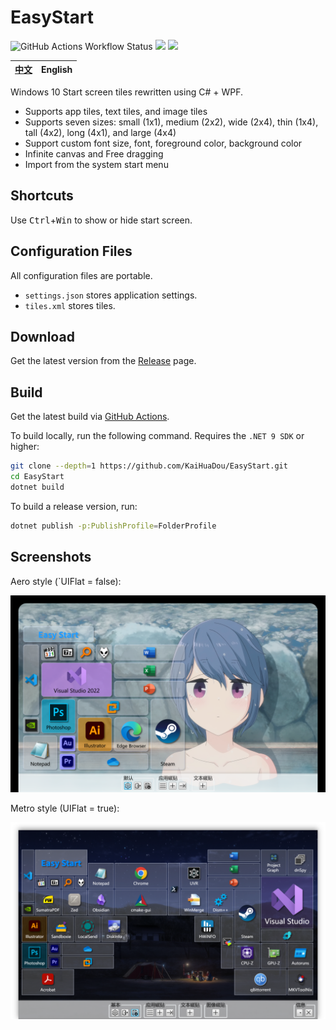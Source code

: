 ﻿# EasyStart

![GitHub Actions Workflow Status](https://img.shields.io/github/actions/workflow/status/kaihuadou/easystart/build.yml) ![](https://img.shields.io/github/license/kaihuadou/easystart) ![](https://img.shields.io/github/commit-activity/w/kaihuadou/easystart)

| [中文](./README.md) | English |
| :-----------------: | :-----: |

Windows 10 Start screen tiles rewritten using C# + WPF.

- Supports app tiles, text tiles, and image tiles
- Supports seven sizes: small (1x1), medium (2x2), wide (2x4), thin (1x4), tall (4x2), long (4x1), and large (4x4)
- Support custom font size, font, foreground color, background color
- Infinite canvas and Free dragging
- Import from the system start menu

## Shortcuts

Use <kbd>Ctrl</kbd>+<kbd>Win</kbd> to show or hide start screen.

## Configuration Files

All configuration files are portable.

- `settings.json` stores application settings.
- `tiles.xml` stores tiles.

## Download

Get the latest version from the [Release](https://github.com/KaiHuaDou/EasyStart/releases/latest) page.

## Build

Get the latest build via [GitHub Actions](https://github.com/KaiHuaDou/EasyStart/actions).

To build locally, run the following command. Requires the `.NET 9 SDK` or higher:

```bash
git clone --depth=1 https://github.com/KaiHuaDou/EasyStart.git
cd EasyStart
dotnet build
```

To build a release version, run:

```bash
dotnet publish -p:PublishProfile=FolderProfile
```

## Screenshots

Aero style (`UIFlat = false):

![Screenshot](./doc/Screenshot01.png)

Metro style (UIFlat = true):

![Screenshot](./doc/Screenshot02.png)